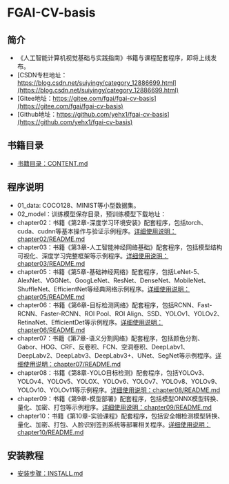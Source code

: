 # FGAI-CV-basis

## 简介
- 《人工智能计算机视觉基础与实践指南》书籍与课程配套程序，即将上线发布。
- [CSDN专栏地址：https://blog.csdn.net/suiyingy/category_12886699.html](https://blog.csdn.net/suiyingy/category_12886699.html)
- [Gitee地址：https://gitee.com/fgai/fgai-cv-basis](https://gitee.com/fgai/fgai-cv-basis)
- [Github地址：https://github.com/yehx1/fgai-cv-basis](https://github.com/yehx1/fgai-cv-basis)

## 书籍目录
- [书籍目录：CONTENT.md](CONTENT.md)
## 程序说明
- 01_data: COCO128、MINIST等小型数据集。
- 02_model：训练模型保存目录，预训练模型下载地址：
- chapter02：书籍《第2章-深度学习环境安装》配套程序，包括torch、cuda、cudnn等基本操作与验证示例程序。[详细使用说明：chapter02/README.md](chapter02/README.md)
- chapter03：书籍《第3章-人工智能神经网络基础》配套程序，包括模型结构可视化、深度学习完整框架等示例程序。[详细使用说明：chapter03/README.md](chapter03/README.md)
- chapter05：书籍《第5章-基础神经网络》配套程序，包括LeNet-5、AlexNet、VGGNet、GoogLeNet、ResNet、DenseNet、MobileNet、ShuffleNet、EfficientNet等经典网络示例程序。[详细使用说明：chapter05/README.md](chapter05/README.md)
- chapter06：书籍《第6章-目标检测网络》配套程序，包括RCNN、Fast-RCNN、Faster-RCNN、ROI Pool、ROI Align、SSD、YOLOv1、YOLOv2、RetinaNet、EfficientDet等示例程序。[详细使用说明：chapter06/README.md](chapter06/README.md)
- chapter07：书籍《第7章-语义分割网络》配套程序，包括颜色分割、Gabor、HOG、CRF、反卷积、FCN、空洞卷积、DeepLabv1、DeepLabv2、DeepLabv3、DeepLabv3+、UNet、SegNet等示例程序。[详细使用说明：chapter07/README.md](chapter07/README.md)
- chapter08：书籍《第8章-YOLO目标检测》配套程序，包括YOLOv3、YOLOv4、YOLOv5、YOLOX、YOLOv6、YOLOv7、YOLOv8、YOLOv9、YOLOv10、YOLOv11等示例程序。[详细使用说明：chapter08/README.md](chapter08/README.md)
- chapter09：书籍《第9章-模型部署》配套程序，包括模型ONNX模型转换、量化、加密、打包等示例程序。[详细使用说明：chapter09/README.md](chapter09/README.md)
- chapter10：书籍《第10章-实验课程》配套程序，包括安全帽检测模型转换、量化、加密、打包、人脸识别签到系统等部署相关程序。[详细使用说明：chapter10/README.md](chapter10/README.md)

## 安装教程
- [安装步骤：INSTALL.md](INSTALL.md)
